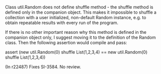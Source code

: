Class util.Random does not define shuffle method - the shuffle method is defined only in the companion object. This makes it impossible to shuffle a collection with a user initialized, non-default Random instance, e.g. to obtain repeatable results with every run of the program. 

If there is no other important reason why this method is defined in the companion object only, I suggest moving it to the definition of the Random class. Then the following assertion would compile and pass:

assert (new util.Random(0) shuffle List(1,2,3,4) ==
        new util.Random(0) shuffle List(1,2,3,4)) 


(In r22487) Fixes SI-3584. No review.

